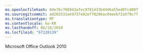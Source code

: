 ```yaml
---
ms.openlocfilehash: 8de76c708943afec9781433b44d6a55ed0fcd087
ms.sourcegitcommit: ad203331ee9737e82ef70206ac04eeb72a5f9c7f
ms.translationtype: MT
ms.contentlocale: ko-KR
ms.lasthandoff: 06/18/2019
ms.locfileid: "67228139"
---
```

Microsoft Office Outlook 2010